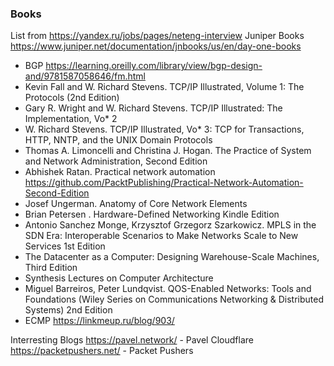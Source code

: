 
### Books
List from <https://yandex.ru/jobs/pages/neteng-interview>
Juniper Books <https://www.juniper.net/documentation/jnbooks/us/en/day-one-books>


 * BGP <https://learning.oreilly.com/library/view/bgp-design-and/9781587058646/fm.html>
 * Kevin Fall and W. Richard Stevens. TCP/IP Illustrated, Volume 1: The Protocols (2nd Edition)
 * Gary R. Wright and W. Richard Stevens. TCP/IP Illustrated: The Implementation, Vo* 2
 * W. Richard Stevens. TCP/IP Illustrated, Vo* 3: TCP for Transactions, HTTP, NNTP, and the UNIX Domain Protocols
 * Thomas A. Limoncelli and Christina J. Hogan. The Practice of System and Network Administration, Second Edition
 * Abhishek Ratan. Practical network automation <https://github.com/PacktPublishing/Practical-Network-Automation-Second-Edition>
 * Josef Ungerman. Anatomy of Core Network Elements
 * Brian Petersen . Hardware-Defined Networking Kindle Edition
 * Antonio Sanchez Monge, Krzysztof Grzegorz Szarkowicz. MPLS in the SDN Era: Interoperable Scenarios to Make Networks Scale to New Services 1st Edition
 * The Datacenter as a Computer: Designing Warehouse-Scale Machines, Third Edition
 * Synthesis Lectures on Computer Architecture
 * Miguel Barreiros, Peter Lundqvist. QOS-Enabled Networks: Tools and Foundations (Wiley Series on Communications Networking & Distributed Systems) 2nd Edition
 * ECMP <https://linkmeup.ru/blog/903/> 


Interresting Blogs
<https://pavel.network/> - Pavel Cloudflare
<https://packetpushers.net/> - Packet Pushers
